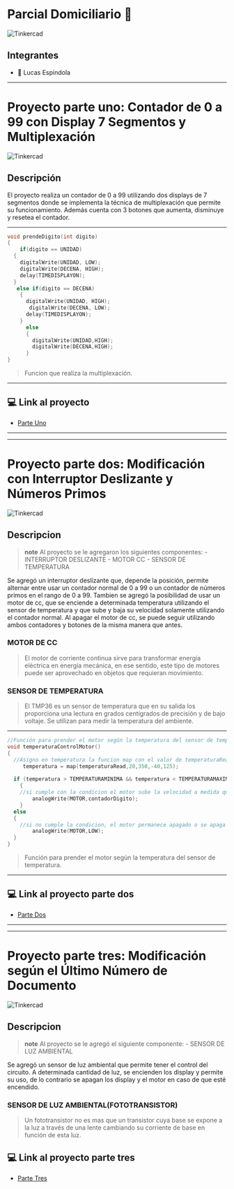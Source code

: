 # Parcial Domiciliario :page_facing_up:
![Tinkercad](ArduinoTinkercad.jpg)

## Integrantes
- :cowboy_hat_face: Lucas Espindola
   
---

# Proyecto parte uno: Contador de 0 a 99 con Display 7 Segmentos y Multiplexación
![Tinkercad](ciucuito.jpg)

## Descripción

El proyecto realiza un contador de 0 a 99 utilizando dos displays de 7 segmentos donde se implementa la técnica de multiplexación que permite su funcionamiento. Además cuenta con 3 botones que aumenta, disminuye y resetea el contador.

---
~~~ C
void prendeDigito(int digito)
{ 
    if(digito == UNIDAD)
  {
    digitalWrite(UNIDAD, LOW);
    digitalWrite(DECENA, HIGH);
    delay(TIMEDISPLAYON);
  }
   else if(digito == DECENA)
    {
      digitalWrite(UNIDAD, HIGH);
       digitalWrite(DECENA, LOW);
      delay(TIMEDISPLAYON);
    }
      else
      {
        digitalWrite(UNIDAD,HIGH);
        digitalWrite(DECENA,HIGH);
      }
}
~~~
> Funcion que realiza la multiplexación.
---

## :computer: Link al proyecto

- [Parte Uno](https://www.tinkercad.com/things/buAP0c983mY)

---
---

# Proyecto parte dos: Modificación con Interruptor Deslizante y Números Primos
![Tinkercad](circuito2.jpg)

## Descripcion
> **note**
Al proyecto se le agregaron los siguientes componentes: -INTERRUPTOR DESLIZANTE - MOTOR CC - SENSOR DE TEMPERATURA

Se agregó un interruptor deslizante que, depende la posición, permite alternar entre usar un contador normal de 0 a 99 o un contador de números primos en el rango de 0 a 99.
Tambien se agregó la posibilidad de usar un motor de cc, que se enciende a determinada temperatura utilizando el sensor de temperatura y que sube y baja su velocidad solamente utilizando el contador normal. 
Al apagar el motor de cc, se puede seguir utilizando ambos contadores y botones de la misma manera que antes.

### MOTOR DE CC
> El motor de corriente continua sirve para transformar energía eléctrica en energía mecánica, en ese sentido, este tipo de motores puede ser aprovechado en objetos que requieran movimiento.
### SENSOR DE TEMPERATURA
> El TMP36 es un sensor de temperatura que en su salida los proporciona una lectura en grados centígrados de precisión y de bajo voltaje. Se utilizan para medir la temperatura del ambiente.
---
~~~ C
//Función para prender el motor según la temperatura del sensor de temperatura.
void temperaturaControlMotor()
{
  //Asigno en temperatura la funcion map con el valor de temperaturaRead.
	 temperatura = map(temperaturaRead,20,350,-40,125);
  
  if (temperatura > TEMPERATURAMINIMA && temperatura < TEMPERATURAMAXIMA)
    {
    //si cumple con la condicion el motor sube la velocidad a medida que incrementa el contador común
  		analogWrite(MOTOR,contadorDigito);
  	}
  else
  {
    //si no cumple la condicion, el motor permanece apagado o se apaga si estaba en funcionamiento.
  	    analogWrite(MOTOR,LOW);
  }  	  
}
~~~
> Función para prender el motor según la temperatura del sensor de temperatura.
---

## :computer: Link al proyecto parte dos

- [Parte Dos](https://www.tinkercad.com/things/3fFhyDG7J3W)

---
---

# Proyecto parte tres: Modificación según el Último Número de Documento
![Tinkercad](circuito3.jpg)

## Descripcion
> **note**
Al proyecto se le agregó el siguiente componente: - SENSOR DE LUZ AMBIENTAL

Se agregó un sensor de luz ambiental que permite tener el control del circuito. A determinada cantidad de luz, se encienden los display y permite su uso, de lo contrario se apagan los display y el motor en caso de que esté encendido.

### SENSOR DE LUZ AMBIENTAL(FOTOTRANSISTOR)
> Un fototransistor no es mas que un transistor cuya base se expone a la luz a través de una lente cambiando su corriente de base en función de esta luz.

## :computer: Link al proyecto parte tres
- [Parte Tres](https://www.tinkercad.com/things/gzIJMUw3nne)


